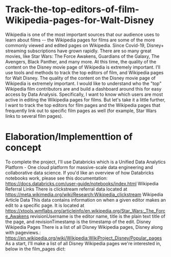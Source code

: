 # Track-the-top-editors-of-film-Wikipedia-pages-for-Walt-Disney

Wikipedia is one of the most important sources that our audience uses to learn about films -- the Wikipedia pages for films are some of the more commonly viewed and edited pages on Wikipedia.
Since Covid-19, Disney+ streaming subscriptions have grown rapidly. There are so many great movies, like Star Wars: The Force Awakens, Guardians of the Galaxy, The Avengers, Black Panther, and many more. At this time, the quality of the content on the Disney movie page of Wikipedia is extremely important. I’ll use tools and methods to track the top editors of film, and Wikipedia pages for Walt Disney.
The quality of the content on the Disney movie page of Wikipedia is extremely important. I would like to understand who the "top" Wikipedia film contributors are and build a dashboard around this for easy access by Data Analysis. Specifically, I want to know which users are most active in editing the Wikipedia pages for films. But let's take it a little further, I want to track the top editors for film pages and the Wikipedia pages that frequently link out to specific film pages as well (for example, Star Wars links to several film pages).

# Elaboration/Implementtion of concept
To complete the project, I'll use Databricks which is a Unified Data Analytics Platform - One cloud platform for massive-scale data engineering and collaborative data science. If you'd like an overview of how Databricks notebooks work, please see this documentation: https://docs.databricks.com/user-guide/notebooks/index.html
Wikipedia Referral Links There is clickstream referral data located at https://meta.wikimedia.org/wiki/Research:Wikipedia_clickstream
Wikipedia Article Data This data contains information on when a given editor makes an edit to a specific page. It is located at https://xtools.wmflabs.org/articleinfo/en.wikipedia.org/Star_Wars:_The_Force_Awakens revisionUsername is the editor name, title is the plain text title of the page, and revisionTimestamp is the timestamp of the edit.
Disney Wikipedia Pages There is a list of all Disney Wikipedia pages, Disney along with pageviews.: https://en.wikipedia.org/wiki/Wikipedia:WikiProject_Disney/Popular_pages As a start, I'll make a list of all Disney Wikipedia pages we're interested in, below in the film_pages dict:
